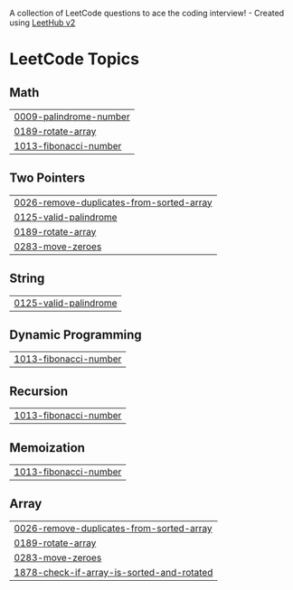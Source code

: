 A collection of LeetCode questions to ace the coding interview! - Created using [LeetHub v2](https://github.com/arunbhardwaj/LeetHub-2.0)
<!---LeetCode Topics Start-->
# LeetCode Topics
## Math
|  |
| ------- |
| [0009-palindrome-number](https://github.com/neeshamandal/coding-solutions_dsa/tree/master/0009-palindrome-number) |
| [0189-rotate-array](https://github.com/neeshamandal/coding-solutions_dsa/tree/master/0189-rotate-array) |
| [1013-fibonacci-number](https://github.com/neeshamandal/coding-solutions_dsa/tree/master/1013-fibonacci-number) |
## Two Pointers
|  |
| ------- |
| [0026-remove-duplicates-from-sorted-array](https://github.com/neeshamandal/coding-solutions_dsa/tree/master/0026-remove-duplicates-from-sorted-array) |
| [0125-valid-palindrome](https://github.com/neeshamandal/coding-solutions_dsa/tree/master/0125-valid-palindrome) |
| [0189-rotate-array](https://github.com/neeshamandal/coding-solutions_dsa/tree/master/0189-rotate-array) |
| [0283-move-zeroes](https://github.com/neeshamandal/coding-solutions_dsa/tree/master/0283-move-zeroes) |
## String
|  |
| ------- |
| [0125-valid-palindrome](https://github.com/neeshamandal/coding-solutions_dsa/tree/master/0125-valid-palindrome) |
## Dynamic Programming
|  |
| ------- |
| [1013-fibonacci-number](https://github.com/neeshamandal/coding-solutions_dsa/tree/master/1013-fibonacci-number) |
## Recursion
|  |
| ------- |
| [1013-fibonacci-number](https://github.com/neeshamandal/coding-solutions_dsa/tree/master/1013-fibonacci-number) |
## Memoization
|  |
| ------- |
| [1013-fibonacci-number](https://github.com/neeshamandal/coding-solutions_dsa/tree/master/1013-fibonacci-number) |
## Array
|  |
| ------- |
| [0026-remove-duplicates-from-sorted-array](https://github.com/neeshamandal/coding-solutions_dsa/tree/master/0026-remove-duplicates-from-sorted-array) |
| [0189-rotate-array](https://github.com/neeshamandal/coding-solutions_dsa/tree/master/0189-rotate-array) |
| [0283-move-zeroes](https://github.com/neeshamandal/coding-solutions_dsa/tree/master/0283-move-zeroes) |
| [1878-check-if-array-is-sorted-and-rotated](https://github.com/neeshamandal/coding-solutions_dsa/tree/master/1878-check-if-array-is-sorted-and-rotated) |
<!---LeetCode Topics End-->